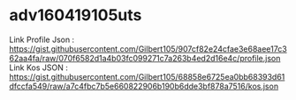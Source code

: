 # adv160419105uts

Link Profile Json : https://gist.githubusercontent.com/Gilbert105/907cf82e24cfae3e68aee17c362aa4fa/raw/070f6582d1a4b03fc099271c7a263b4ed2d16e4c/profile.json
Link Kos JSON : https://gist.githubusercontent.com/Gilbert105/68858e6725ea0bb68393d61dfccfa549/raw/a7c4fbc7b5e660822906b190b6dde3bf878a7516/kos.json
